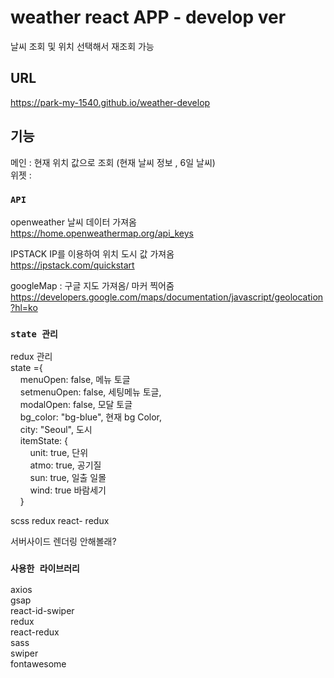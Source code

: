 # weather react APP - develop ver

날씨 조회 및 위치 선택해서 재조회 가능

## URL
https://park-my-1540.github.io/weather-develop

## 기능

메인 : 현재 위치 값으로 조회 (현재 날씨 정보 , 6일 날씨) <BR/>
위젯 : 

### `API`

openweather 날씨 데이터 가져옴 <br/>
https://home.openweathermap.org/api_keys

IPSTACK IP를 이용하여 위치 도시 값 가져옴<br/>
https://ipstack.com/quickstart

googleMap : 구글 지도 가져옴/ 마커 찍어줌<br/>
https://developers.google.com/maps/documentation/javascript/geolocation?hl=ko

### `state 관리`
redux 관리<br/>
state ={<br/>
  &nbsp;&nbsp;&nbsp;&nbsp;menuOpen: false, 메뉴 토글 <Br/>
  &nbsp;&nbsp;&nbsp;&nbsp;setmenuOpen: false, 세팅메뉴 토글,<Br/>
  &nbsp;&nbsp;&nbsp;&nbsp;modalOpen: false,  모달 토글<Br/>
  &nbsp;&nbsp;&nbsp;&nbsp;bg_color: "bg-blue", 현재 bg Color,<Br/>
  &nbsp;&nbsp;&nbsp;&nbsp;city: "Seoul", 도시 <Br/>
  &nbsp;&nbsp;&nbsp;&nbsp;itemState: {<Br/>
    &nbsp;&nbsp;&nbsp;&nbsp;&nbsp;&nbsp;&nbsp;&nbsp;unit: true, 단위<Br/>
    &nbsp;&nbsp;&nbsp;&nbsp;&nbsp;&nbsp;&nbsp;&nbsp;atmo: true, 공기질<Br/>
    &nbsp;&nbsp;&nbsp;&nbsp;&nbsp;&nbsp;&nbsp;&nbsp;sun: true, 일출 일몰<Br/>
   &nbsp;&nbsp;&nbsp;&nbsp;&nbsp;&nbsp;&nbsp;&nbsp;wind: true 바람세기<Br/>
   &nbsp;&nbsp;&nbsp;&nbsp;}<Br/>


scss
redux
react- redux

서버사이드 렌더링 안해볼래?
### `사용한 라이브러리`
axios<br/>
gsap<br/>
react-id-swiper<br/>
redux<br/>
react-redux<br/>
sass<br/>
swiper<br/>
fontawesome
